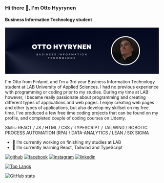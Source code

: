 ### Hi there 👋, I'm Otto Hyyrynen
#### Business Information Technology student
![Business Information Technology student](https://github.com/OttoSebastian/OttoSebastian/blob/main/Github_banner.jpg?raw=true)

I'm Otto from Finland, and I'm a 3rd year Business Information Technology student at LAB University of Applied Sciences. I had no previous experience with programming or coding prior to my studies. During my time at LAB however, I became really passionate about programming and creating different types of applications and web pages. I enjoy creating web pages and other types of applications, but also develop my skillset on my free time. I've produced a few free time coding projects that can be found on my profile, and completed couple of coding courses on Udemy.

Skills: REACT / JS / HTML / CSS / TYPESCRIPT / TAILWIND / ROBOTIC PROCESS AUTOMATION (RPA) / DATA-ANALYTICS / LEAN / SIX SIGMA

- 🔭 I’m currently working on finishing my studies at LAB 
- 🌱 I’m currently learning React, Tailwind and TypeScript 


[<img src='https://cdn.jsdelivr.net/npm/simple-icons@3.0.1/icons/github.svg' alt='github' height='40'>](https://github.com/ottosebastian)  [<img src='https://cdn.jsdelivr.net/npm/simple-icons@3.0.1/icons/facebook.svg' alt='facebook' height='40'>](https://www.facebook.com/od-hyyrynen)  [<img src='https://cdn.jsdelivr.net/npm/simple-icons@3.0.1/icons/instagram.svg' alt='instagram' height='40'>](https://www.instagram.com/otto_sebastian/)  [<img src='https://cdn.jsdelivr.net/npm/simple-icons@3.0.1/icons/linkedin.svg' alt='linkedin' height='40'>](https://www.linkedin.com/in/otto-hyyrynen-267692265/)  

[![Top Langs](https://github-readme-stats.vercel.app/api/top-langs/?username=ottosebastian)](https://github.com/anuraghazra/github-readme-stats)

![GitHub stats](https://github-readme-stats.vercel.app/api?username=ottosebastian&show_icons=true)  
